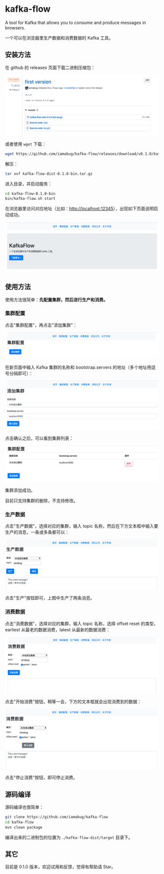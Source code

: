 # kafka-flow

A tool for Kafka that allows you to consume and produce messages in browsers.

一个可以在浏览器里生产数据和消费数据的 Kafka 工具。

## 安装方法

在 github 的 releases 页面下载二进制压缩包：

![](https://github.com/iamabug/kafka-flow/raw/master/images/1.png)

或者使用 `wget` 下载：

```bash
wget https://github.com/iamabug/kafka-flow/releases/download/v0.1.0/kafka-flow-dist-0.1.0-bin.tar.gz
```

解压：

```bash
tar xvf kafka-flow-dist-0.1.0-bin.tar.gz
```

进入目录，并启动服务：

```bash
cd kafka-flow-0.1.0-bin
bin/kafka-flow.sh start
```

在浏览器里访问对应地址（比如：[http://localhost:12345](http://localhost:12345)），出现如下页面说明启动成功。

![](images/2.png)

## 使用方法

使用方法很简单：**先配置集群，然后进行生产和消费。**

### 集群配置

点击"集群配置"，再点击"添加集群"：

![](images/3.jpg)

在新页面中输入 Kafka 集群的名称和 bootstrap.servers 的地址（多个地址用逗号分隔即可）：

![](images/4.jpg)

点击确认之后，可以看到集群列表：

![](images/5.jpg)

集群添加成功。

目前只支持集群的删除，不支持修改。

### 生产数据

点击"生产数据"，选择对应的集群，输入 topic 名称，然后在下方文本框中输入要生产的消息，一条或多条都可以：

![](images/6.jpg)

点击"生产"按钮即可，上图中生产了两条消息。

### 消费数据

点击"消费数据"，选择对应的集群，输入 topic 名称，选择 offset reset 的类型，earliest 从最老的数据消费，latest 从最新的数据消费：

![](images/7.jpg)

点击"开始消费"按钮，稍等一会，下方的文本框就会出现消费到的数据：

![](images/8.jpg)

点击"停止消费"按钮，即可停止消费。

## 源码编译

源码编译也很简单：

```bash
git clone https://github.com/iamabug/kafka-flow
cd kafka-flow
mvn clean package
```

编译出来的二进制包的位置为 `./kafka-flow-dist/target` 目录下。

## 其它

目前是 0.1.0 版本，欢迎试用和反馈，觉得有帮助请 Star。

